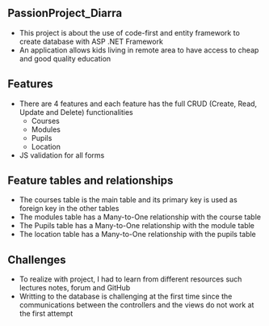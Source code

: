 ## PassionProject_Diarra
- This project is about the use of code-first and entity framework to create database with ASP .NET Framework
- An application allows kids living in remote area to have access to cheap and good quality education 

## Features
- There are 4 features and each feature has the full CRUD (Create, Read, Update and Delete) functionalities
   -  Courses
   -  Modules
   -  Pupils
   -  Location
- JS validation for all forms

## Feature tables and relationships
- The courses table is the main table and its primary key is used as foreign key in the other tables
- The modules table has a Many-to-One relationship with the course table
- The Pupils table has a Many-to-One relationship with the module table
- The location table has a Many-to-One relationship with the pupils table
## Challenges
- To realize with project, I had to learn from different resources such lectures notes, forum and GitHub
- Writting to the database is challenging at the first time since the communications between the controllers and the views do not work at the first attempt
